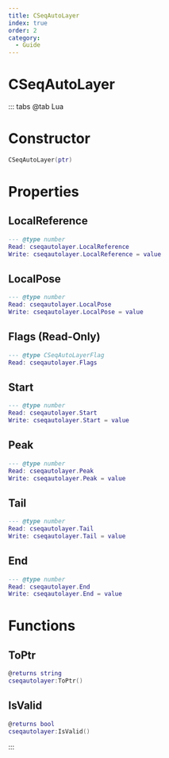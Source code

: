 ```yaml
---
title: CSeqAutoLayer
index: true
order: 2
category:
  - Guide
---
```


# CSeqAutoLayer

::: tabs
@tab Lua
# Constructor
```lua
CSeqAutoLayer(ptr)
```
# Properties
## LocalReference 
```lua
--- @type number
Read: cseqautolayer.LocalReference
Write: cseqautolayer.LocalReference = value
```
## LocalPose 
```lua
--- @type number
Read: cseqautolayer.LocalPose
Write: cseqautolayer.LocalPose = value
```
## Flags (Read-Only)
```lua
--- @type CSeqAutoLayerFlag
Read: cseqautolayer.Flags
```
## Start 
```lua
--- @type number
Read: cseqautolayer.Start
Write: cseqautolayer.Start = value
```
## Peak 
```lua
--- @type number
Read: cseqautolayer.Peak
Write: cseqautolayer.Peak = value
```
## Tail 
```lua
--- @type number
Read: cseqautolayer.Tail
Write: cseqautolayer.Tail = value
```
## End 
```lua
--- @type number
Read: cseqautolayer.End
Write: cseqautolayer.End = value
```
# Functions
## ToPtr
```lua
@returns string
cseqautolayer:ToPtr()
```
## IsValid
```lua
@returns bool
cseqautolayer:IsValid()
```

:::